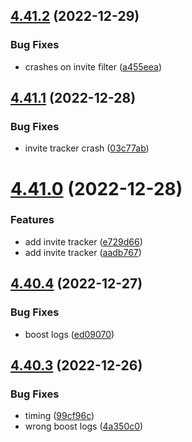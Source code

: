 ## [4.41.2](https://github.com/onesoft-sudo/sudobot/compare/v4.41.1...v4.41.2) (2022-12-29)


### Bug Fixes

* crashes on invite filter ([a455eea](https://github.com/onesoft-sudo/sudobot/commit/a455eea0a5e9d0c6c533ce0154c377bdf12d368d))



## [4.41.1](https://github.com/onesoft-sudo/sudobot/compare/v4.41.0...v4.41.1) (2022-12-28)


### Bug Fixes

* invite tracker crash ([03c77ab](https://github.com/onesoft-sudo/sudobot/commit/03c77abd5311053a492480ce119abd57f3524099))



# [4.41.0](https://github.com/onesoft-sudo/sudobot/compare/v4.40.4...v4.41.0) (2022-12-28)


### Features

* add invite tracker ([e729d66](https://github.com/onesoft-sudo/sudobot/commit/e729d66002355d4b8750c809f111c5b3c2723834))
* add invite tracker ([aadb767](https://github.com/onesoft-sudo/sudobot/commit/aadb767d9b13f01d6389c550c5bc35cd04ce5527))



## [4.40.4](https://github.com/onesoft-sudo/sudobot/compare/v4.40.3...v4.40.4) (2022-12-27)


### Bug Fixes

* boost logs ([ed09070](https://github.com/onesoft-sudo/sudobot/commit/ed090705c0cb70837af80045744abf35de575f1d))



## [4.40.3](https://github.com/onesoft-sudo/sudobot/compare/v4.40.2...v4.40.3) (2022-12-26)


### Bug Fixes

* timing ([99cf96c](https://github.com/onesoft-sudo/sudobot/commit/99cf96c438de46be63dd3f69bb3e3a583f45be0c))
* wrong boost logs ([4a350c0](https://github.com/onesoft-sudo/sudobot/commit/4a350c0177d1d02f4c2c4bd6c584de7fefa1d1d8))



